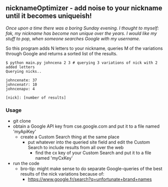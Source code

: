 ## nicknameOptimizer - add noise to your nickname until it becomes uniqueish!

*Once upon a time there was a boring Sunday evening. I thought to myself: fak, my nickname has become non unique over the years. I would like my stuff to pop, when someone searches Google with my username.*

So this program adds N letters to your nickname, queries M of the variations through Google and returns a sorted list of the results.

```
$ python main.py johncena 2 3 # querying 3 variations of nick with 2 added letters
Querying nicks..

johncenate: 37
johncenatr: 10
johncenapv: 4

[nick]: [number of results]
```

### Usage
* git clone
* obtain a Google API key from cse.google.com and put it to a file named 'myApiKey'
  * create a Custom Search thing at the same place
    * put whatever into the queried site field and edit the Custom Search to include results from all over the web
      * find the cx key of your Custom Search and put it to a file named 'myCxKey'
* run the code
  * bro-tip: might make sense to do separate Google-queries of the best results of the nick variations because of:
    * https://www.google.fr/search?q=unfortunate+brand+names
